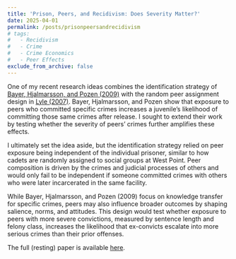 ```yaml
---
title: 'Prison, Peers, and Recidivism: Does Severity Matter?'
date: 2025-04-01
permalink: /posts/prisonpeersandrecidivism
# tags:
#   - Recidivism
#   - Crime
#   - Crime Economics
#   - Peer Effects
exclude_from_archive: false
---
```


One of my recent research ideas combines the identification strategy of <a href="https://academic.oup.com/qje/article/124/1/105/1890328"> Bayer, Hjalmarsson, and Pozen (2009)</a> with the random peer assignment design in <a href="https://watermark02.silverchair.com/rest.89.2.289.pdf?token=AQECAHi208BE49Ooan9kkhW_Ercy7Dm3ZL_9Cf3qfKAc485ysgAAA0YwggNCBgkqhkiG9w0BBwagggMzMIIDLwIBADCCAygGCSqGSIb3DQEHATAeBglghkgBZQMEAS4wEQQMg2QLDeechi8QXue7AgEQgIIC-U4_RzAcq1v9p21fNG5jP7lXDXhFrbHdSPTf6QjE2dbhX8fH3Yj_rmk5HDFdWzWISm1pNn9ZVJe_45vQgz-TyxFdJrrgd7hJcuL5tOTVDhnb0iQT-07MuftE1h0LevGZha_CfAnfHsHlw_-K4PoNZYbY3hj77EyAiUbTqjPml2cduOgKIywLLDTupWlCVxkcID1gHz-j7EH7ix70N3THv0wyEcuSPhCKjSR2tSPILfHulkmncLoGvtEF7LRonALWYZXqR9isLA6Z0yHYN65d8UrNuFrsiKobNXSvdW5m2v8Jmu8BeSZb8A3aoItb-0WSAXNxBDmxmhtyUjC5ID6XbKiliy48rwvFYT3a77GcTarOC6PeDMpwBET8UvpAp8HHptqm_7wFO9f0qksDamdaIJBLi7qi-FfDvEZ3UsjcrjSevyRRMX8IY1qOLKH0uaMI-L_N4rO4oqHM9GR1PfeMBtWkLurukylaSTk90AbsN6RmfzY2_2bXELj529OchB0SDI0Lpw8Ou-g_xAQG_34TA_pzYw8i6vbr9w3ktP93ML61EXE4bbejMKmpAOFQs2bviWnEUAmdFxtIYJKzWltiDN_nC4_iVbH3XvXFIAib_AhytMrLerOfF88M2RGfIQGgdL0lo6SWF7OSzqPuM44qZ5kKS-aCncP9k2tLSfvyAIB0HJ6ZiU49Vs7dCxQCMCSL9Oa28kaFnOHD5F1sbYNh2D4H-jqM4a4FqUElDKCXVbD2MZtituMMRzfx8LHYjCUWRB3Q8vwqSTpuxc0H_zemt4iUpqS84jEsi1Ck26AJ3RoIT6lhcMW3WgejlnYQ05Mi_iJuiBw90_SFBitmroPMqkR_fppND6OpqH0eUqqsOWkf146yx-4HI-cckltVCLaRdLVdytbkKzsuRmKUT6QHZJf4LSQWr50IpN7xN1OJMysKhaBXRlWHiEcsAwmmZeonTzLD2qfTFhcDJS_0nQprVQGy8cSxnnurmlcCsid9z3PP1zEqIVojkcKb"> Lyle (2007)</a>. Bayer, Hjalmarsson, and Pozen show that exposure to peers who committed specific crimes increases a juvenile’s likelihood of committing those same crimes after release. I sought to extend their work by testing whether the severity of peers’ crimes further amplifies these effects.

I ultimately set the idea aside, but the identification strategy relied on peer exposure being independent of the individual prisoner, similar to how cadets are randomly assigned to social groups at West Point. Peer composition is driven by the crimes and judicial processes of others and would only fail to be independent if someone committed crimes with others who were later incarcerated in the same facility.

While Bayer, Hjalmarsson, and Pozen (2009) focus on knowledge transfer for specific crimes, peers may also influence broader outcomes by shaping salience, norms, and attitudes. This design would test whether exposure to peers with more severe convictions, measured by sentence length and felony class, increases the likelihood that ex-convicts escalate into more serious crimes than their prior offenses.

The full (resting) paper is available <a href="https://colin-p-adams.github.io/papers/prisonpeersandrecidivism.pdf"> here</a>.

